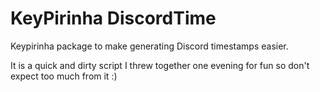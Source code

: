 # KeyPirinha DiscordTime
Keypirinha package to make generating Discord timestamps easier.

It is a quick and dirty script I threw together one evening for fun so don't expect too much from it :)
